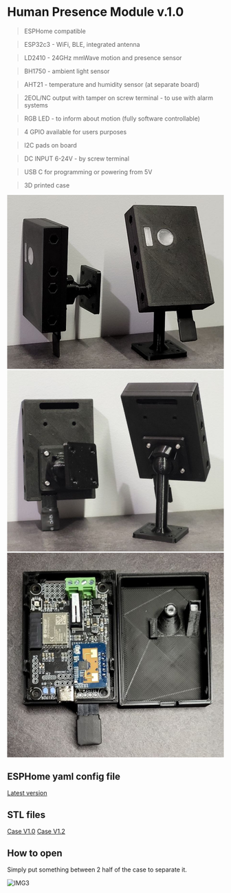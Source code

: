 # Human Presence Module v.1.0

>ESPHome compatible

>ESP32c3 - WiFi, BLE, integrated antenna

>LD2410 - 24GHz mmWave motion and presence sensor

>BH1750 - ambient light sensor

>AHT21 - temperature and humidity sensor (at separate board)

>2EOL/NC output with tamper on screw terminal - to use with alarm systems

>RGB LED - to inform about motion (fully software controllable)

>4 GPIO available for users purposes

>I2C pads on board

>DC INPUT 6-24V - by screw terminal

>USB C for programming or powering from 5V

>3D printed case

![IMG1](https://github.com/ficueu/ESPHome-IoT-modules/blob/main/ESP32c3-HPM-v1/Images/20230216_174952_1.jpg)
![IMG2](https://github.com/ficueu/ESPHome-IoT-modules/blob/main/ESP32c3-HPM-v1/Images/20230216_175025_1.jpg)
![IMG3](https://github.com/ficueu/ESPHome-IoT-modules/blob/main/ESP32c3-HPM-v1/Images/20230217_175701_1.jpg)

## ESPHome yaml config file

[Latest version](https://github.com/ficueu/ESPHome-IoT-modules/blob/main/ESP32c3-HPM-v1/esp32c3-hpm-v1.yaml)

## STL files

[Case V1.0](https://github.com/ficueu/ESPHome-IoT-modules/tree/main/ESP32c3-HPM-v1/Case%20v1.0%20STL)
[Case V1.2](https://github.com/ficueu/ESPHome-IoT-modules/tree/main/ESP32c3-HPM-v1/Case%20v1.2%20STL)

## How to open

Simply put something between 2 half of the case to separate it.

![IMG3](ttps://github.com/ficueu/ESPHome-IoT-modules/blob/main/ESP32c3-HPM-v1/Images/20230217_175621_1.jpg)